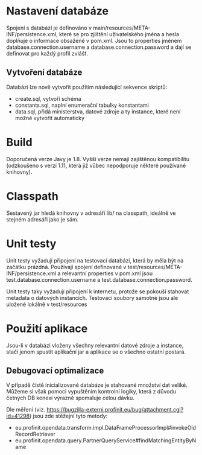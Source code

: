 # Nastavení databáze

Spojení s databází je definováno v main/resources/META-INF/persistence.xml, které se pro zjištění uživatelského jména a hesla doplňuje o informace obsažené v pom.xml. Jsou to properties jménem database.connection.username a database.connection.password a dají se definovat pro každý profil zvlášť.

## Vytvoření databáze
Databázi lze nově vytvořit použitím následující sekvence skriptů:

+ create.sql, vytvoří schéma
+ constants.sql, naplní enumerační tabulky konstantami
+ data.sql, přidá ministerstva, datové zdroje a ty instance, které není možné vytvořit automaticky

# Build

Doporučená verze Javy je 1.8.
Vyšší verze nemají zajištěnou kompatibilitu (odzkoušeno s verzí 1.11, která již vůbec nepodporuje některé používané knihovny).

# Classpath

Sestavený jar hledá knihovny v adresáři lib/ na classpath, ideálně ve stejném adresáři jako je sám.

# Unit testy

Unit testy vyžadují připojení na testovací databázi, která by měla být na začátku prázdná. Používají spojení definované v test/resources/META-INF/persistence.xml a relevantní properties v pom.xml jsou test.database.connection.username a test.database.connection.password.

Unit testy taky vyžadují připojení k internetu, protože se pokouší stahovat metadata o datových instancích. Testovací soubory samotné jsou ale uložené lokálně v test/resources

# Použití aplikace

Jsou-li v databázi vloženy všechny relevantní datové zdroje a instance, stačí jenom spustit aplikační jar a aplikace se o všechno ostatní postará.

## Debugovací optimalizace
V případě čístě inicializované databáze je stahované množství dat veliké. Můžeme si však pomoci vypuštěním kontrolní logiky, která z důvodu četných DB konexí výrazně spomaluje celou dávku.

Dle měření (viz. https://bugzilla-externi.profinit.eu/bug/attachment.cgi?id=41298) jsou zde stěžejní tyto metody:
 + eu.profinit.opendata.transform.impl.DataFrameProcessorImpl#invokeOldRecordRetriever
 + eu.profinit.opendata.query.PartnerQueryService#findMatchingEntityByName
